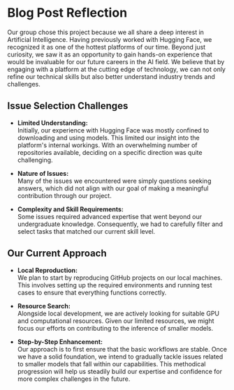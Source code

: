 # Blog Post Reflection

Our group chose this project because we all share a deep interest in Artificial Intelligence. Having previously worked with Hugging Face, we recognized it as one of the hottest platforms of our time. Beyond just curiosity, we saw it as an opportunity to gain hands-on experience that would be invaluable for our future careers in the AI field. We believe that by engaging with a platform at the cutting edge of technology, we can not only refine our technical skills but also better understand industry trends and challenges.
<!--more-->

## Issue Selection Challenges

- **Limited Understanding:**  
  Initially, our experience with Hugging Face was mostly confined to downloading and using models. This limited our insight into the platform's internal workings. With an overwhelming number of repositories available, deciding on a specific direction was quite challenging.

- **Nature of Issues:**  
  Many of the issues we encountered were simply questions seeking answers, which did not align with our goal of making a meaningful contribution through our project.

- **Complexity and Skill Requirements:**  
  Some issues required advanced expertise that went beyond our undergraduate knowledge. Consequently, we had to carefully filter and select tasks that matched our current skill level.

## Our Current Approach

- **Local Reproduction:**  
  We plan to start by reproducing GitHub projects on our local machines. This involves setting up the required environments and running test cases to ensure that everything functions correctly.

- **Resource Search:**  
  Alongside local development, we are actively looking for suitable GPU and computational resources. Given our limited resources, we might focus our efforts on contributing to the inference of smaller models.

- **Step-by-Step Enhancement:**  
  Our approach is to first ensure that the basic workflows are stable. Once we have a solid foundation, we intend to gradually tackle issues related to smaller models that fall within our capabilities. This methodical progression will help us steadily build our expertise and confidence for more complex challenges in the future.
